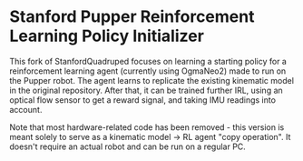 # Stanford Pupper Reinforcement Learning Policy Initializer

This fork of StanfordQuadruped focuses on learning a starting policy for a reinforcement learning agent (currently using OgmaNeo2) made to run on the Pupper robot.
The agent learns to replicate the existing kinematic model in the original repository. After that, it can be trained further IRL, using an optical flow sensor to get a reward signal, and taking IMU readings into account.

Note that most hardware-related code has been removed - this version is meant solely to serve as a kinematic model -> RL agent "copy operation". It doesn't require an actual robot and can be run on a regular PC.
